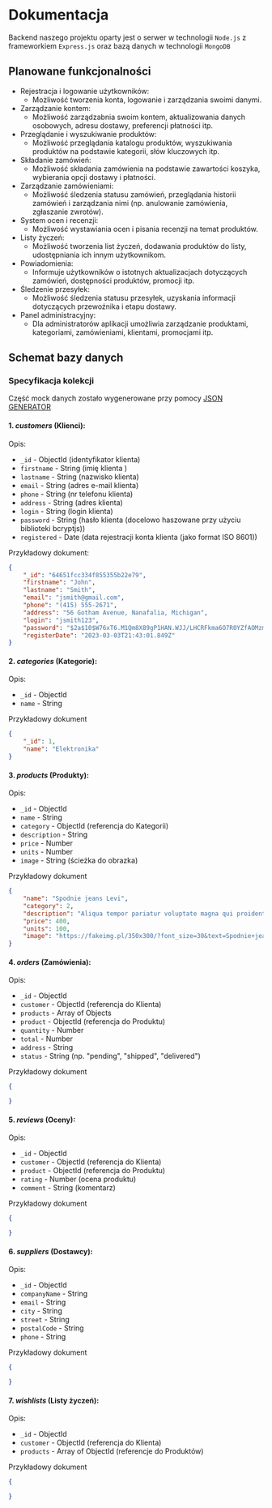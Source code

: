 # Dokumentacja
Backend naszego projektu oparty jest o serwer w technologii `Node.js` z frameworkiem `Express.js` oraz bazą danych w technologii `MongoDB` 

## Planowane funkcjonalności
- Rejestracja i logowanie użytkowników:
    - Możliwość tworzenia konta, logowanie i zarządzania swoimi danymi.
- Zarządzanie kontem:
    - Możliwość zarządzabnia swoim kontem, aktualizowania danych osobowych, adresu dostawy, preferencji płatności itp.
- Przeglądanie i wyszukiwanie produktów:
    - Możliwość przeglądania katalogu produktów, wyszukiwania produktów na podstawie kategorii, słów kluczowych itp.
- Składanie zamówień:
    - Możliwość składania zamówienia na podstawie zawartości koszyka, wybierania opcji dostawy i płatności.
- Zarządzanie zamówieniami:
    - Możliwość śledzenia statusu zamówień, przeglądania historii zamówień i zarządzania nimi (np. anulowanie zamówienia, zgłaszanie zwrotów).
- System ocen i recenzji:
    - Możliwość wystawiania ocen i pisania recenzji na temat produktów.
- Listy życzeń:
    - Możliwość tworzenia list życzeń, dodawania produktów do listy, udostępniania ich innym użytkownikom.
- Powiadomienia:
    - Informuje użytkowników o istotnych aktualizacjach dotyczących zamówień, dostępności produktów, promocji itp.
- Śledzenie przesyłek:
    - Możliwość śledzenia statusu przesyłek, uzyskania informacji dotyczących przewoźnika i etapu dostawy.
- Panel administracyjny:
    - Dla administratorów aplikacji umożliwia zarządzanie produktami, kategoriami, zamówieniami, klientami, promocjami itp.


## Schemat bazy danych
### Specyfikacja kolekcji

Część mock danych zostało wygenerowane przy pomocy [JSON GENERATOR](https://json-generator.com/)

#### 1. ***customers*** (Klienci):

Opis:
- `_id` - ObjectId (identyfikator klienta)
- `firstname` - String (imię klienta )
- `lastname` - String (nazwisko klienta)
- `email` - String (adres e-mail klienta)
- `phone` - String (nr telefonu klienta)
- `address` - String (adres klienta)
- `login` - String (login klienta)
- `password` - String (hasło klienta (docelowo haszowane przy użyciu biblioteki bcryptjs))
- `registered` - Date (data rejestracji konta klienta (jako format ISO 8601))


Przykładowy dokument:

```json
{
    "_id": "64651fcc334f855355b22e79",
    "firstname": "John",
    "lastname": "Smith",
    "email": "jsmith@gmail.com",
    "phone": "(415) 555-2671",
    "address": "56 Gotham Avenue, Nanafalia, Michigan",
    "login": "jsmith123",
    "password": "$2a$10$W76xT6.M1Qm8X89gP1HAN.WJJ/LHCRFkma6O7R0YZfAOMzmZYWqPi",
    "registerDate": "2023-03-03T21:43:01.849Z"
}
```

#### 2. ***categories*** (Kategorie):

Opis:
- `_id` - ObjectId
- `name` - String

Przykładowy dokument
```json
{
    "_id": 1,
    "name": "Elektronika"
}
```
#### 3. ***products*** (Produkty):

Opis:
- `_id` - ObjectId
- `name` - String
- `category` - ObjectId (referencja do Kategorii)
- `description` - String
- `price` - Number
- `units` - Number
- `image` - String (ścieżka do obrazka)

Przykładowy dokument
```json
{
    "name": "Spodnie jeans Levi",
    "category": 2,
    "description": "Aliqua tempor pariatur voluptate magna qui proident commodo ullamco. Exercitation ea aliqua nostrud excepteur cillum.",
    "price": 400,
    "units": 100,
    "image": "https://fakeimg.pl/350x300/?font_size=30&text=Spodnie+jeans+Levi"
}
```

#### 4. ***orders*** (Zamówienia):

Opis:
- `_id` - ObjectId
- `customer` - ObjectId (referencja do Klienta)
- `products` - Array of Objects
- `product` - ObjectId (referencja do Produktu)
- `quantity` - Number
- `total` - Number
- `address` - String
- `status` - String (np. "pending", "shipped", "delivered")

Przykładowy dokument
```json
{

}
```
#### 5. ***reviews*** (Oceny):

Opis:
- `_id` - ObjectId
- `customer` - ObjectId (referencja do Klienta)
- `product` - ObjectId (referencja do Produktu)
- `rating` - Number (ocena produktu)
- `comment` - String (komentarz)

Przykładowy dokument
```json
{

}
```
#### 6. ***suppliers*** (Dostawcy):

Opis:
- `_id` - ObjectId
- `companyName` - String
- `email` - String
- `city` - String
- `street` - String
- `postalCode` - String
- `phone` - String

Przykładowy dokument
```json
{

}
```

#### 7. ***wishlists*** (Listy życzeń):

Opis:
- `_id` - ObjectId
- `customer` - ObjectId (referencja do Klienta)
- `products` - Array of ObjectId (referencje do Produktów)

Przykładowy dokument
```json
{

}
```
